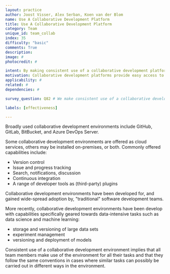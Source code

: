 ```yaml
---
layout: practice
author: Joost Visser, Alex Serban, Koen van der Blom
name: Use A Collaborative Development Platform
title: Use A Collaborative Development Platform
category: Team
unique_id: team_collab
index: 35
difficulty: "basic"
comments: True
description:
image: #
photocredit: #

intent: By making consistent use of a collaborative development platform teams can work together more effectively. #
motivation: Collaborative development platforms provide easy access to data, code, information, and tools. They also help teams to keep each other informed, make and record decisions, and work together asynchronously or remotely. #
applicability: #
related: #
dependencies: #

survey_question: Q82 # We make consistent use of a collaborative development platform.

labels: [effectiveness]

---
```


Broadly used collaborative development environments include GitHub, GitLab, BitBucket, and Azure DevOps Server.

Some collaborative development environments are offered as cloud services, others may be installed on-premises, or both. Commonly offered capabilities include:
- Version control
- Issue and progress tracking
- Search, notifications, discussion
- Continuous integration
- A range of developer tools as (third-party) plugins

Collaborative development environments have been developed for, and gained wide-spread adoption by, "traditional" software development teams.

More recently, collaborative development environments have been develop with capabilities specifically geared towards data-intensive tasks such as data science and machine learning:
- storage and versioning of large data sets
- experiment management
- versioning and deployment of models

Consistent use of a collaborative development environment implies that all team members make use of the environment for all their tasks and that they follow the same conventions in cases where similar tasks can possibly be carried out in different ways in the environment.